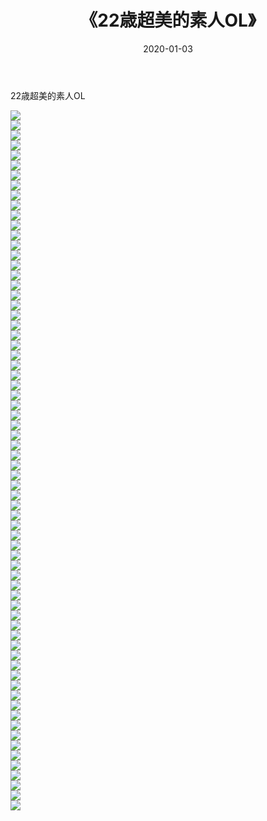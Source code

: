 ﻿---
layout: post
title:  《22歳超美的素人OL》
date:   2020-01-03
img: http://imgx.orgx.ga/漏D/2020/22歳超美的素人OL/000.jpg
categories: [美女, 清纯, 唯美]
---

22歳超美的素人OL

  ![](http://imgx.orgx.ga/漏D/2020/22歳超美的素人OL/001.jpg) <br> ![](http://imgx.orgx.ga/漏D/2020/22歳超美的素人OL/002.jpg) <br> ![](http://imgx.orgx.ga/漏D/2020/22歳超美的素人OL/003.jpg) <br> ![](http://imgx.orgx.ga/漏D/2020/22歳超美的素人OL/004.jpg) <br> ![](http://imgx.orgx.ga/漏D/2020/22歳超美的素人OL/005.jpg) <br> ![](http://imgx.orgx.ga/漏D/2020/22歳超美的素人OL/006.jpg) <br> ![](http://imgx.orgx.ga/漏D/2020/22歳超美的素人OL/007.jpg) <br> ![](http://imgx.orgx.ga/漏D/2020/22歳超美的素人OL/008.jpg) <br> ![](http://imgx.orgx.ga/漏D/2020/22歳超美的素人OL/009.jpg) <br> ![](http://imgx.orgx.ga/漏D/2020/22歳超美的素人OL/010.jpg) <br> ![](http://imgx.orgx.ga/漏D/2020/22歳超美的素人OL/011.jpg) <br> ![](http://imgx.orgx.ga/漏D/2020/22歳超美的素人OL/012.jpg) <br> ![](http://imgx.orgx.ga/漏D/2020/22歳超美的素人OL/013.jpg) <br> ![](http://imgx.orgx.ga/漏D/2020/22歳超美的素人OL/014.jpg) <br> ![](http://imgx.orgx.ga/漏D/2020/22歳超美的素人OL/015.jpg) <br> ![](http://imgx.orgx.ga/漏D/2020/22歳超美的素人OL/016.jpg) <br> ![](http://imgx.orgx.ga/漏D/2020/22歳超美的素人OL/017.jpg) <br> ![](http://imgx.orgx.ga/漏D/2020/22歳超美的素人OL/018.jpg) <br> ![](http://imgx.orgx.ga/漏D/2020/22歳超美的素人OL/019.jpg) <br> ![](http://imgx.orgx.ga/漏D/2020/22歳超美的素人OL/020.jpg) <br> ![](http://imgx.orgx.ga/漏D/2020/22歳超美的素人OL/021.jpg) <br> ![](http://imgx.orgx.ga/漏D/2020/22歳超美的素人OL/022.jpg) <br> ![](http://imgx.orgx.ga/漏D/2020/22歳超美的素人OL/023.jpg) <br> ![](http://imgx.orgx.ga/漏D/2020/22歳超美的素人OL/024.jpg) <br> ![](http://imgx.orgx.ga/漏D/2020/22歳超美的素人OL/025.jpg) <br> ![](http://imgx.orgx.ga/漏D/2020/22歳超美的素人OL/026.jpg) <br> ![](http://imgx.orgx.ga/漏D/2020/22歳超美的素人OL/027.jpg) <br> ![](http://imgx.orgx.ga/漏D/2020/22歳超美的素人OL/028.jpg) <br> ![](http://imgx.orgx.ga/漏D/2020/22歳超美的素人OL/029.jpg) <br> ![](http://imgx.orgx.ga/漏D/2020/22歳超美的素人OL/030.jpg) <br> ![](http://imgx.orgx.ga/漏D/2020/22歳超美的素人OL/031.jpg) <br> ![](http://imgx.orgx.ga/漏D/2020/22歳超美的素人OL/032.jpg) <br> ![](http://imgx.orgx.ga/漏D/2020/22歳超美的素人OL/033.jpg) <br> ![](http://imgx.orgx.ga/漏D/2020/22歳超美的素人OL/034.jpg) <br> ![](http://imgx.orgx.ga/漏D/2020/22歳超美的素人OL/035.jpg) <br> ![](http://imgx.orgx.ga/漏D/2020/22歳超美的素人OL/036.jpg) <br> ![](http://imgx.orgx.ga/漏D/2020/22歳超美的素人OL/037.jpg) <br> ![](http://imgx.orgx.ga/漏D/2020/22歳超美的素人OL/038.jpg) <br> ![](http://imgx.orgx.ga/漏D/2020/22歳超美的素人OL/039.jpg) <br> ![](http://imgx.orgx.ga/漏D/2020/22歳超美的素人OL/040.jpg) <br> ![](http://imgx.orgx.ga/漏D/2020/22歳超美的素人OL/041.jpg) <br> ![](http://imgx.orgx.ga/漏D/2020/22歳超美的素人OL/042.jpg) <br> ![](http://imgx.orgx.ga/漏D/2020/22歳超美的素人OL/043.jpg) <br> ![](http://imgx.orgx.ga/漏D/2020/22歳超美的素人OL/044.jpg) <br> ![](http://imgx.orgx.ga/漏D/2020/22歳超美的素人OL/045.jpg) <br> ![](http://imgx.orgx.ga/漏D/2020/22歳超美的素人OL/046.jpg) <br> ![](http://imgx.orgx.ga/漏D/2020/22歳超美的素人OL/047.jpg) <br> ![](http://imgx.orgx.ga/漏D/2020/22歳超美的素人OL/048.jpg) <br> ![](http://imgx.orgx.ga/漏D/2020/22歳超美的素人OL/049.jpg) <br> ![](http://imgx.orgx.ga/漏D/2020/22歳超美的素人OL/050.jpg) <br> ![](http://imgx.orgx.ga/漏D/2020/22歳超美的素人OL/051.jpg) <br> ![](http://imgx.orgx.ga/漏D/2020/22歳超美的素人OL/052.jpg) <br> ![](http://imgx.orgx.ga/漏D/2020/22歳超美的素人OL/053.jpg) <br> ![](http://imgx.orgx.ga/漏D/2020/22歳超美的素人OL/054.jpg) <br> ![](http://imgx.orgx.ga/漏D/2020/22歳超美的素人OL/055.jpg) <br> ![](http://imgx.orgx.ga/漏D/2020/22歳超美的素人OL/056.jpg) <br> ![](http://imgx.orgx.ga/漏D/2020/22歳超美的素人OL/057.jpg) <br> ![](http://imgx.orgx.ga/漏D/2020/22歳超美的素人OL/058.jpg) <br> ![](http://imgx.orgx.ga/漏D/2020/22歳超美的素人OL/059.jpg) <br> ![](http://imgx.orgx.ga/漏D/2020/22歳超美的素人OL/060.jpg) <br> ![](http://imgx.orgx.ga/漏D/2020/22歳超美的素人OL/061.jpg) <br> ![](http://imgx.orgx.ga/漏D/2020/22歳超美的素人OL/062.jpg) <br> ![](http://imgx.orgx.ga/漏D/2020/22歳超美的素人OL/063.jpg) <br> ![](http://imgx.orgx.ga/漏D/2020/22歳超美的素人OL/064.jpg) <br> ![](http://imgx.orgx.ga/漏D/2020/22歳超美的素人OL/065.jpg) <br> ![](http://imgx.orgx.ga/漏D/2020/22歳超美的素人OL/066.jpg) <br> ![](http://imgx.orgx.ga/漏D/2020/22歳超美的素人OL/067.jpg) <br> ![](http://imgx.orgx.ga/漏D/2020/22歳超美的素人OL/068.jpg) <br> ![](http://imgx.orgx.ga/漏D/2020/22歳超美的素人OL/069.jpg) <br> ![](http://imgx.orgx.ga/漏D/2020/22歳超美的素人OL/070.jpg) <br>